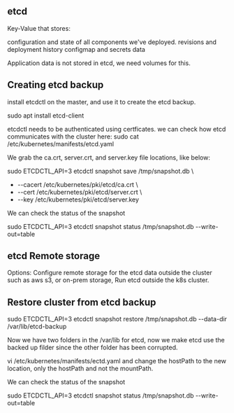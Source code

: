 ## etcd

Key-Value that stores:

configuration and state of all components we've deployed.
revisions and deployment history
configmap and secrets data

Application data is not stored in etcd, we need volumes for this.

## Creating etcd backup

install etcdctl on the master, and use it to create the etcd backup.

sudo apt install etcd-client

etcdctl needs to be authenticated using certficates. we can check how etcd communicates with the cluster here:
sudo cat /etc/kubernetes/manifests/etcd.yaml

 We grab the ca.crt, server.crt, and server.key file locations, like below:

sudo ETCDCTL_API=3 etcdctl snapshot save /tmp/snapshot.db \
- --cacert /etc/kubernetes/pki/etcd/ca.crt \
- --cert /etc/kubernetes/pki/etcd/server.crt \
- --key /etc/kubernetes/pki/etcd/server.key 

We can check the status of the snapshot

sudo ETCDCTL_API=3 etcdctl snapshot status /tmp/snapshot.db --write-out=table


## etcd Remote storage

Options: Configure remote storage for the etcd data outside the cluster such as aws s3, or on-prem storage,
          Run etcd outside the k8s cluster.


## Restore cluster from etcd backup

sudo ETCDCTL_API=3 etcdctl snapshot restore /tmp/snapshot.db --data-dir /var/lib/etcd-backup 

Now we have two folders in the /var/lib for etcd, now we make etcd use the backed up filder since the other folder has been corrupted.

vi /etc/kubernetes/manifests/ectd.yaml and change the hostPath to the new location, only the hostPath and not the mountPath.

We can check the status of the snapshot

sudo ETCDCTL_API=3 etcdctl snapshot status /tmp/snapshot.db --write-out=table